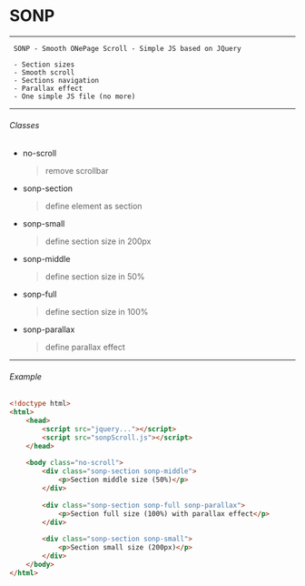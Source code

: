 # SONP

****************************************************************
     
     SONP - Smooth ONePage Scroll - Simple JS based on JQuery

     - Section sizes
     - Smooth scroll
     - Sections navigation
     - Parallax effect
     - One simple JS file (no more)
     
 ******************************************************************
 
###### Classes

- no-scroll 
  > remove scrollbar

- sonp-section 
  > define element as section

- sonp-small 
  > define section size in 200px

- sonp-middle 
  > define section size in 50%

- sonp-full 
  > define section size in 100%

- sonp-parallax
  > define parallax effect


****************************************************************


###### Example

``` HTML
<!doctype html>
<html>
    <head>
        <script src="jquery..."></script>
        <script src="sonpScroll.js"></script>
    </head>
    
    <body class="no-scroll">
        <div class="sonp-section sonp-middle">
            <p>Section middle size (50%)</p>
        </div>
        
        <div class="sonp-section sonp-full sonp-parallax">
            <p>Section full size (100%) with parallax effect</p>
        </div>
        
        <div class="sonp-section sonp-small">
            <p>Section small size (200px)</p>
        </div>
    </body>
</html>
```
